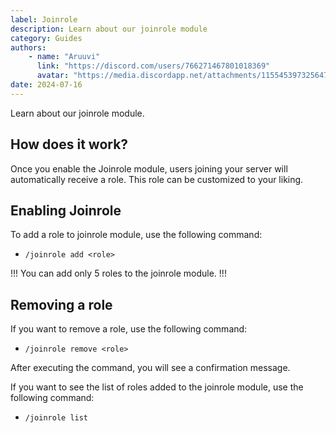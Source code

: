 ```yaml
---
label: Joinrole
description: Learn about our joinrole module
category: Guides
authors:
    - name: "Aruuvi"
      link: "https://discord.com/users/766271467801018369"
      avatar: "https://media.discordapp.net/attachments/1155453973256474714/1262788048538832997/IMG_0309.PNG?ex=6697de84&is=66968d04&hm=099e4b5e4fc6982bdfa900726bd95596a784633739666b5944c46d36d3f23b22&=&format=webp&quality=lossless&width=432&height=669"
date: 2024-07-16
---
```


Learn about our joinrole module.

## How does it work?

Once you enable the Joinrole module, users joining your server will automatically receive a role. This role can be customized to your liking.

## Enabling Joinrole

To add a role to joinrole module, use the following command:

- `/joinrole add <role>`

!!!
You can add only 5 roles to the joinrole module. 
!!!

## Removing a role

If you want to remove a role, use the following command:

- `/joinrole remove <role>`

After executing the command, you will see a confirmation message.

If you want to see the list of roles added to the joinrole module, use the following command:

- `/joinrole list`



